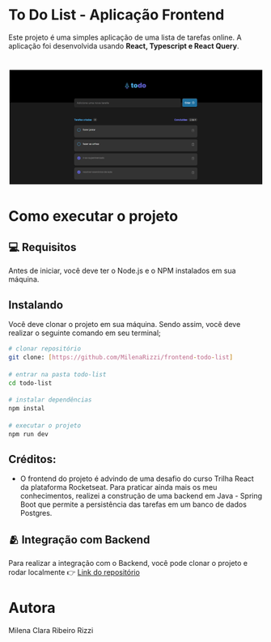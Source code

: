 # To Do List - Aplicação Frontend

Este projeto é uma simples aplicação de uma lista de tarefas online. A aplicação foi desenvolvida usando **React, Typescript e React Query**.

<h1 align="center">
    <img src="./public/to-do-list.png" width="500"/>
</h1>

# Como executar o projeto
## 💻 Requisitos

Antes de iniciar, você deve ter o Node.js e o NPM instalados em sua máquina.

## Instalando

Você deve clonar o projeto em sua máquina. Sendo assim, você deve realizar o seguinte comando em seu terminal;

```bash
# clonar repositório
git clone: [https://github.com/MilenaRizzi/frontend-todo-list]

# entrar na pasta todo-list
cd todo-list

# instalar dependências
npm instal

# executar o projeto
npm run dev
```

## Créditos:
- O frontend do projeto é advindo de uma desafio do curso Trilha React da plataforma Rocketseat. Para praticar ainda mais os meu conhecimentos, realizei a construção de uma backend em Java - Spring Boot que permite a persistência das tarefas em um banco de dados Postgres. 

## 🫂 Integração com Backend

Para realizar a integração com o Backend, você pode clonar o projeto e rodar localmente
👉 [Link do repositório](https://github.com/MilenaRizzi/backend-todo-list)

# Autora
Milena Clara Ribeiro Rizzi


